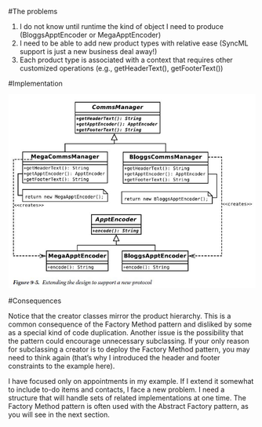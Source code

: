 #The problems

1. I do not know until runtime the kind of object I need to produce
(BloggsApptEncoder or MegaApptEncoder)
2. I need to be able to add new product types with relative ease (SyncML support is just
a new business deal away!)
3. Each product type is associated with a context that requires other customized
operations (e.g., getHeaderText(), getFooterText())


#Implementation

<img src="factory_pattern.jpg" />


#Consequences

Notice that the creator classes mirror the product hierarchy. This is a common consequence of the Factory
Method pattern and disliked by some as a special kind of code duplication. Another issue is the possibility
that the pattern could encourage unnecessary subclassing. If your only reason for subclassing a creator is
to deploy the Factory Method pattern, you may need to think again (that’s why I introduced the header and
footer constraints to the example here).

I have focused only on appointments in my example. If I extend it somewhat to include to-do items and
contacts, I face a new problem. I need a structure that will handle sets of related implementations at one
time. The Factory Method pattern is often used with the Abstract Factory pattern, as you will see in the next
section.
